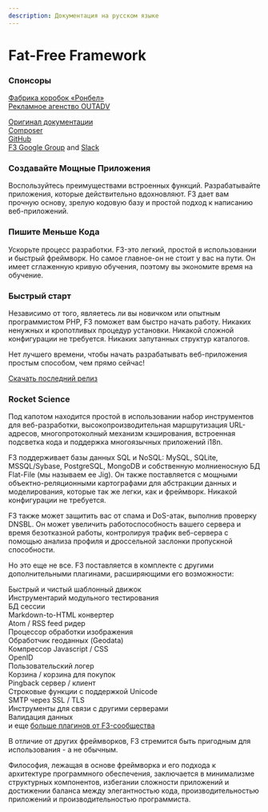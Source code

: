 ```yaml
---
description: Документация на русском языке
---
```


# Fat-Free Framework

### Спонсоры

[Фабрика коробок «Ронбел»](https://ronbel.ru)  
[Рекламное агенство OUTADV](http://outadv.pl)

[Оригинал документации](https://fatfreeframework.com)  
[Composer](https://packagist.org/packages/bcosca/fatfree)  
[GitHub](https://github.com/bcosca/fatfree)   
[F3 Google Group](https://groups.google.com/forum/#!forum/f3-framework) and [Slack](https://fatfreeframework-slack.herokuapp.com/)

### Создавайте Мощные Приложения

Воспользуйтесь преимуществами встроенных функций. Разрабатывайте приложения, которые действительно вдохновляют. F3 дает вам прочную основу, зрелую кодовую базу и простой подход к написанию веб-приложений.

### Пишите Меньше Кода

Ускорьте процесс разработки. F3-это легкий, простой в использовании и быстрый фреймворк. Но самое главное-он не стоит у вас на пути. Он имеет сглаженную кривую обучения, поэтому вы экономите время на обучение.

### Быстрый старт

Независимо от того, являетесь ли вы новичком или опытным программистом PHP, F3 поможет вам быстро начать работу. Никаких ненужных и кропотливых процедур установки. Никакой сложной конфигурации не требуется. Никаких запутанных структур каталогов.

Нет лучшего времени, чтобы начать разрабатывать веб-приложения простым способом, чем прямо сейчас!

[Скачать последний релиз](https://github.com/bcosca/fatfree/archive/master.zip)

### Rocket Science

Под капотом находится простой в использовании набор инструментов для веб-разработки, высокопроизводительная маршрутизация URL-адресов, многопротоколный механизм кэширования, встроенная подсветка кода и поддержка многоязычных приложений i18n.

F3 поддерживает базы данных SQL и NoSQL: MySQL, SQLite, MSSQL/Sybase, PostgreSQL, MongoDB и собственную молниеносную БД Flat-File \(мы называем ее Jig\). Он также поставляется с мощными объектно-реляционными картографами для абстракции данных и моделирования, которые так же легки, как и фреймворк. Никакой конфигурации не требуется.

F3 также может защитить вас от спама и DoS-атак, выполнив проверку DNSBL. Он может увеличить работоспособность вашего сервера и время безотказной работы, контролируя трафик веб-сервера с помощью анализа профиля и дроссельной заслонки пропускной способности.

Но это еще не все. F3 поставляется в комплекте с другими дополнительными плагинами, расширяющими его возможности:

Быстрый и чистый шаблонный движок   
Инструментарий модульного тестирования   
БД сессии   
Markdown-to-HTML конвертер   
Atom / RSS feed ридер  
Процессор обработки изображения   
Обработчик геоданных \(Geodata\)   
Компрессор Javascript / CSS   
OpenID   
Пользовательский логер   
Корзина / корзина для покупок   
Pingback сервер / клиент   
Строковые функции с поддержкой Unicode   
SMTP через SSL / TLS   
Инструменты для связи с другими серверами   
Валидация данных   
и еще [больше плагинов от F3-сообщества ](https://fatfreeframework.com/3.7/development#user-plugins)

В отличие от других фреймворков, F3 стремится быть пригодным для использования - а не обычным.

Философия, лежащая в основе фреймворка и его подхода к архитектуре программного обеспечения, заключается в минимализме структурных компонентов, избегании сложности приложений и достижении баланса между элегантностью кода, производительностью приложений и производительностью программиста.

